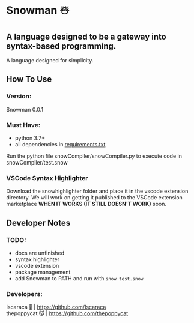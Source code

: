 # Snowman ☃️
## A language designed to be a gateway into syntax-based programming.

A language designed for simplicity.


## How To Use
### Version:
Snowman 0.0.1

### Must Have: 
- python 3.7+
- all dependencies in [requirements.txt](requirements.txt)

Run the python file snowCompiler/snowCompiler.py to execute code in snowCompiler/test.snow

### VSCode Syntax Highlighter
Download the snowhighlighter folder and place it in the vscode extension directory. We will work on getting it published to the VSCode extension marketplace **WHEN IT WORKS (IT STILL DOESN'T WORK)** soon.

## Developer Notes
### TODO:
- docs are unfinished
- syntax highlighter
- vscode extension
- package management
- add Snowman to PATH and run with ``snow test.snow``

### Developers:
Iscaraca 🐼    | https://github.com/Iscaraca <br />
thepoppycat 🐱 | https://github.com/thepoppycat
